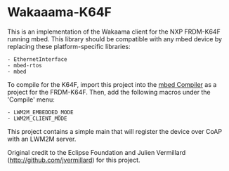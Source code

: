# Wakaaama-K64F

This is an implementation of the Wakaama client for the NXP FRDM-K64F running mbed. This library should be compatible with any mbed device by replacing these platform-specific libraries:

    - EthernetInterface
    - mbed-rtos
    - mbed

To compile for the K64F, import this project into the [mbed Compiler](https://developer.mbed.org/compiler "mbed Compiler") as a project for the FRDM-K64F. Then, add the following macros under the 'Compile' menu:

    - LWM2M_EMBEDDED_MODE
    - LWM2M_CLIENT_MODE

This project contains a simple main that will register the device over CoAP with an LWM2M server.

Original credit to the Eclipse Foundation and Julien Vermillard (http://github.com/jvermillard) for this project.

